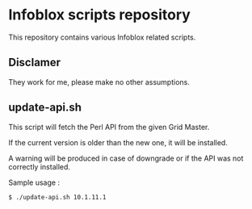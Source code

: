 Infoblox scripts repository
=============================

This repository contains various Infoblox related scripts.

Disclamer
---------

They work for me, please make no other assumptions.

update-api.sh
-------------

This script will fetch the Perl API from the given Grid Master.

If the current version is older than the new one, it will be installed.

A warning will be produced in case of downgrade or if the API was not correctly installed.

Sample usage :

	$ ./update-api.sh 10.1.11.1

